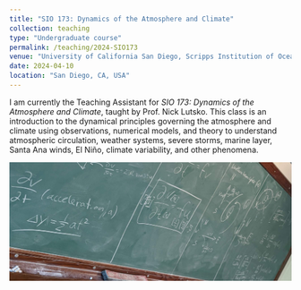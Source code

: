 ```yaml
---
title: "SIO 173: Dynamics of the Atmosphere and Climate"
collection: teaching
type: "Undergraduate course"
permalink: /teaching/2024-SIO173
venue: "University of California San Diego, Scripps Institution of Oceanography"
date: 2024-04-10
location: "San Diego, CA, USA"
---
```


I am currently the Teaching Assistant for *SIO 173: Dynamics of the Atmosphere and Climate*, taught by Prof. Nick Lutsko. This class is an introduction to the dynamical principles governing the atmosphere and climate using observations, numerical models, and theory to understand atmospheric circulation, weather systems, severe storms, marine layer, Santa Ana winds, El Niño, climate variability, and other phenomena. 

![a snap of the blackboard from office hours](/images/teaching/sio173_small.jpg)
